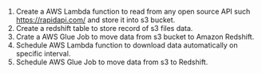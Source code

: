 1. Create a AWS Lambda function to read from any open source API such https://rapidapi.com/ and store it into s3 bucket.
2. Create a redshift table to store record of s3 files data.
3. Crate a AWS Glue Job to move data from s3 bucket to  Amazon Redshift.
4. Schedule AWS Lambda function to download data automatically on specific interval.
5. Schedule AWS Glue Job to move data from s3 to Redshift.

